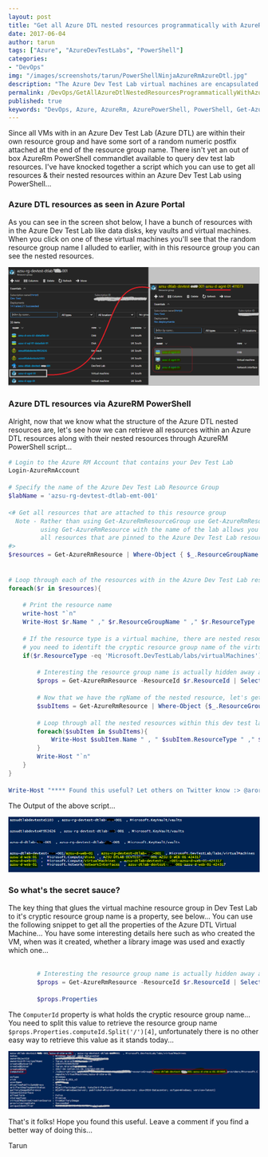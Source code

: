 ```yaml
---
layout: post
title: "Get all Azure DTL nested resources programmatically with AzureRm PowerShell"
date: 2017-06-04
author: tarun
tags: ["Azure", "AzureDevTestLabs", "PowerShell"]
categories:
- "DevOps"
img: "/images/screenshots/tarun/PowerShellNinjaAzureRmAzureDtl.jpg"
description: "The Azure Dev Test Lab virtual machines are encapsulated in their own resource group, wondering how you can retrieve all resources and the contents of their nested resource groups programmatically through AzureRm PowerShell... Check this blogpost for a solution to get all Azure DTL nested resource groups and their contents through AzureRm PowerShell..."
permalink: /DevOps/GetAllAzureDtlNestedResourcesProgrammaticallyWithAzureRmPowerShell
published: true
keywords: "DevOps, Azure, AzureRm, AzurePowerShell, PowerShell, Get-AzureRmResource, Dtl, AzureDtl, Azure DevTestLabs, ResourceGroup, ARM, RGT, ResourceGroupName, Microsoft.DevTestLab/labs/virtualMachines"
---
```

Since all VMs with in an Azure Dev Test Lab (Azure DTL) are within their own resource group and have some sort of a random numeric postfix attached at the end of the resource group name. There isn't yet an out of box AzureRm PowerShell commandlet available to query dev test lab resources. I've have knocked together a script which you can use to get all resources & their nested resources within an Azure Dev Test Lab using PowerShell...
<!--more--> 

### Azure DTL resources as seen in Azure Portal
As you can see in the screen shot below, I have a bunch of resources with in the Azure Dev Test Lab like data disks, key vaults and virtual machines. When you click on one of these virtual machines you'll see that the random resource group name I alluded to earlier, with in this resource group you can see the nested resources.  

![All nested resources within Azure DTL in Azure Portal](/images/screenshots/tarun/AzureDtlResourceGroupInAzurePortal.PNG)

### Azure DTL resources via AzureRM PowerShell 
Alright, now that we know what the structure of the Azure DTL nested resources are, let's see how we can retrieve all resources within an Azure DTL resources along with their nested resources through AzureRM PowerShell script... 

``` powershell 
# Login to the Azure RM Account that contains your Dev Test Lab
Login-AzureRmAccount

# Specify the name of the Azure Dev Test Lab Resource Group
$labName = 'azsu-rg-devtest-dtlab-emt-001'

<# Get all resources that are attached to this resource group
  Note - Rather than using Get-AzureRmResourceGroup use Get-AzureRmResource
         using Get-AzureRmResource with the name of the lab allows you to get 
         all resources that are pinned to the Azure Dev Test Lab resource group 
#>
$resources = Get-AzureRmResource | Where-Object { $_.ResourceGroupName -eq $labName } | Sort-Object ResourceType -Descending


# Loop through each of the resources with in the Azure Dev Test Lab resource group 
foreach($r in $resources){

    # Print the resource name 
    write-host "`n"
    Write-Host $r.Name " ," $r.ResourceGroupName " ," $r.ResourceType

    # If the resource type is a virtual machine, there are nested resources within
    # you need to identift the cryptic resource group name of the virtual machine resource 
    if($r.ResourceType -eq 'Microsoft.DevTestLab/labs/virtualMachines'){
        
        # Interesting the resource group name is actually hidden away as a property of this resource group 
        $props = Get-AzureRmResource -ResourceId $r.ResourceId | Select Properties 

        # Now that we have the rgName of the nested resource, let's get the resources in this resource group 
        $subItems = Get-AzureRmResource | Where-Object {$_.ResourceGroupName -eq $props.Properties.computeId.Split('/')[4]} 
        
        # Loop through all the nested resources within this dev test lab virtual machine resource group 
        foreach($subItem in $subItems){
            Write-Host $subItem.Name " , " $subItem.ResourceType " ," $subItem.ResourceGroupName, $subItem
        }
        Write-Host "`n"        
    }
}

Write-Host "**** Found this useful? Let others on Twitter know :> @arora_tarun *****"


```

The Output of the above script... 

![Output of PowerShell script for Get all nested resources within Azure DTL with AzureRm PowerShell](/images/screenshots/tarun/OutputOfAzureDtlGetAllResourcesByPowerShell.png)

### So what's the secret sauce? 
The key thing that glues the virtual machine resource group in Dev Test Lab to it's cryptic resource group name is a property, see below... You can use the following snippet to get all the properties of the Azure DTL Virtual Machine... You have some interesting details here such as who created the VM, when was it created, whether a library image was used and exactly which one... 

``` powershell

        # Interesting the resource group name is actually hidden away as a property of this resource group 
        $props = Get-AzureRmResource -ResourceId $r.ResourceId | Select Properties 

        $props.Properties

```

The `ComputerId` property is what holds the cryptic resource group name... You need to split this value to retrieve the resource group name `$props.Properties.computeId.Split('/')[4]`, unfortunately there is no other easy way to retrieve this value as it stands today... 

![Get all Azure DTL Virtual Machine Properties Programmatically with AzureRm PowerShell](/images/screenshots/tarun/AzureDtlVmPropertiesPowerShellAzureRm.PNG)

That's it folks! Hope you found this useful. Leave a comment if you find a better way of doing this... 

Tarun 